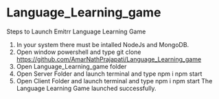 # Language_Learning_game
Steps to Launch Emitrr Language Learning Game
1. In your system there must be intalled NodeJs and MongoDB.
2. Open window powershell and type
   git clone https://github.com/AmarNathPrajapati/Language_Learning_game
3. Open Language_Learning_game folder
4. Open Server Folder and launch terminal and type
   npm i
   npm start
5. Open Client Folder and launch terminal and type
   npm i
   npm start
The Language Learning Game launched successfully.

   
   
